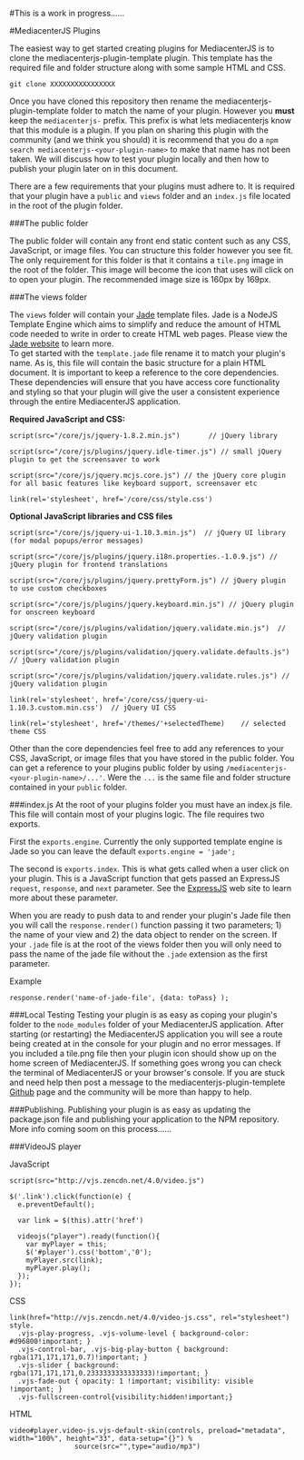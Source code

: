 #This is a work in progress......


#MediacenterJS Plugins


The easiest way to get started creating plugins for MediacenterJS is to clone the mediacenterjs-plugin-template plugin.  This template has the required file and folder structure along with some sample HTML and CSS.

```
git clone XXXXXXXXXXXXXXXX
```

Once you have cloned this repository then rename the mediacenterjs-plugin-template folder to match the name of your plugin.  However you **must** keep the `mediacenterjs-` prefix.  This prefix is what lets mediacenterjs know that this module is a plugin.  If you plan on sharing this plugin with the community (and we think you should) it is recommend that you do a `npm search mediacenterjs-<your-plugin-name>` to make that name has not been taken.  We will discuss how to test your plugin locally and then how to publish your plugin later on in this document. 

There are a few requirements that your plugins must adhere to.  It is required that your plugin have a `public` and `views` folder and an `index.js` file located in the root of the plugin folder.  

###The public folder

The public folder will contain any front end static content such as any CSS, JavaScript, or image files.  You can structure this folder however you see fit.  The only requirement for this folder is that it contains a `tile.png` image in the root of the folder. This image will become the icon that uses will click on to open your plugin.  The recommended image size is 160px by 169px.

###The views folder

The `views` folder will contain your [Jade][1] template files.  Jade is a NodeJS Template Engine which aims to simplify and reduce the amount of HTML code needed to write in order to create HTML web pages.  Please view the [Jade website][2] to learn more.  
To get started with the `template.jade` file rename it to match your plugin's name.  As is, this file will contain the basic structure for a plain HTML document.  It is important to keep a reference to the core dependencies.  These dependencies will ensure that you have access core functionality and styling so that your plugin will give the user a consistent experience through the entire MediacenterJS application.

**Required JavaScript and CSS:**
```
script(src="/core/js/jquery-1.8.2.min.js")       // jQuery library 

script(src="/core/js/plugins/jquery.idle-timer.js") // small jQuery plugin to get the screensaver to work

script(src="/core/js/jquery.mcjs.core.js") // the jQuery core plugin for all basic features like keyboard support, screensaver etc

link(rel='stylesheet', href='/core/css/style.css')
```

**Optional JavaScript libraries and CSS files**
```
script(src="/core/js/jquery-ui-1.10.3.min.js")  // jQuery UI library (for modal popups/error messages)

script(src="/core/js/plugins/jquery.i18n.properties.-1.0.9.js") // jQuery plugin for frontend translations

script(src="/core/js/plugins/jquery.prettyForm.js") // jQuery plugin to use custom checkboxes

script(src="/core/js/plugins/jquery.keyboard.min.js") // jQuery plugin for onscreen keyboard

script(src="/core/js/plugins/validation/jquery.validate.min.js")  // jQuery validation plugin

script(src="/core/js/plugins/validation/jquery.validate.defaults.js") // jQuery validation plugin

script(src="/core/js/plugins/validation/jquery.validate.rules.js") // jQuery validation plugin

link(rel='stylesheet', href='/core/css/jquery-ui-1.10.3.custom.min.css')  // jQuery UI CSS

link(rel='stylesheet', href='/themes/'+selectedTheme)    // selected theme CSS
```

Other than the core dependencies feel free to add any references to your CSS, JavaScript, or image files that you have stored in the public folder.  You can get a reference to your plugins public folder by using `/mediacenterjs-<your-plugin-name>/...'`.  Were the `...` is the same file and folder structure contained in your `public` folder. 



###index.js
At the root of your plugins folder you must have an index.js file. This file will contain most of your plugins logic. The file requires two exports.

First the `exports.engine`.  Currently the only supported template engine is Jade so you can leave the default `exports.engine = 'jade';`

The second is `exports.index`.  This is what gets called when a user click on your plugin.  This is a JavaScript function that gets passed an ExpressJS `request`, `response`, and `next` parameter.  See the [ExpressJS][3] web site to learn more about these parameter.  

When you are ready to push data to and render your plugin's Jade file then you will call the `response.render()` function passing it two parameters; 1) the name of your view and 2) the data object to render on the screen.  If your `.jade` file is at the root of the views folder then you will only need to pass the name of the jade file without the `.jade` extension as the first parameter.  

Example
```
response.render('name-of-jade-file', {data: toPass} );
```


###Local Testing
Testing your plugin is as easy as coping your plugin's folder to the `node_modules` folder of your MediacenterJS application. After starting (or restarting) the MediacenterJS application you will see a route being created at in the console for your plugin and no error messages. If you included a tile.png file then your plugin icon should show up on the home screen of MediacenterJS.  If something goes wrong you can check the terminal of MediacenterJS or your browser's console.  If you are stuck and need help then post a message to the mediacenterjs-plugin-templete [Github][4] page and the community will be more than happy to help.


###Publishing.
Publishing your plugin is as easy as updating the package.json file and publishing your application to the NPM repository.  
More info coming soom on this process......


###VideoJS player

JavaScript
```
script(src="http://vjs.zencdn.net/4.0/video.js")

$('.link').click(function(e) {
  e.preventDefault();	

  var link = $(this).attr('href')

  videojs("player").ready(function(){
    var myPlayer = this;
    $('#player').css('bottom','0');
    myPlayer.src(link);
    myPlayer.play();
  });
});

```
CSS
```
link(href="http://vjs.zencdn.net/4.0/video-js.css", rel="stylesheet")
style.
  .vjs-play-progress, .vjs-volume-level { background-color: #d96800!important; }
  .vjs-control-bar, .vjs-big-play-button { background: rgba(171,171,171,0.7)!important; }
  .vjs-slider { background: rgba(171,171,171,0.2333333333333333)!important; }
  .vjs-fade-out { opacity: 1 !important; visibility: visible !important; }
  .vjs-fullscreen-control{visibility:hidden!important;}

```
HTML
```
video#player.video-js.vjs-default-skin(controls, preload="metadata", width="100%", height="33", data-setup="{}") %
				source(src="",type="audio/mp3")		
```


  [1]: http://jade-lang.com/tutorial/
  [2]: http://jade-lang.com/tutorial/
  [3]: http://express.com
  [4]: http://github.com